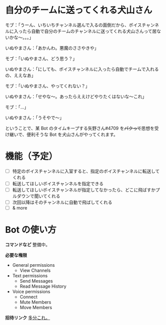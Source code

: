 # 自分のチームに送ってくれる犬山さん

モブ：「うーん、いちいちチャンネル選んで入るの面倒だから、ボイスチャンネルに入ったら自動で自分のチームのチャンネルに送ってくれる犬山さんって居ないかな〜。。。」

いぬやまさん：「あかんわ。悪魔のささやきや」

モブ：「いぬやまさん、どう思う？」

いぬやまさん：「にしても、ボイスチャンネルに入ったら自動でチームで入れるの、ええなあ」

モブ：「いぬやまさん、やってくれない？」

いぬやまさん：「せやな〜。あったらええけどやりたくはないな〜これ」

モブ：「…」

いぬやまさん：「うそやで〜」

ということで、某 Bot のタイムキープする矢野さん#4709 を~~パクって~~思想を受け継いで、便利そうな Bot を犬山さんがやってくれます。

# 機能（予定）

- [ ] 特定のボイスチャンネルに入室すると、指定のボイスチャンネルに転送してくれる
- [ ] 転送してほしいボイスチャンネルを指定できる
- [ ] 転送してほしいボイスチャンネルが指定してなかったら、どこに飛ばすかプルダウンで聞いてくれる
- [ ] 次回以降はそのチャンネルに自動で飛ばしてくれる
- [ ] & more

# Bot の使い方

**コマンドなど**
整備中。

**必要な権限**

- General permissions
  - View Channels
- Text permissions
  - Send Messages
  - Read Message History
- Voice permissions
  - Connect
  - Mute Members
  - Move Members

**招待リンク**
[多分これ。](https://discord.com/oauth2/authorize?client_id=INSERT_CLIENT_ID_HERE&scope=bot&permissions=22088704)
